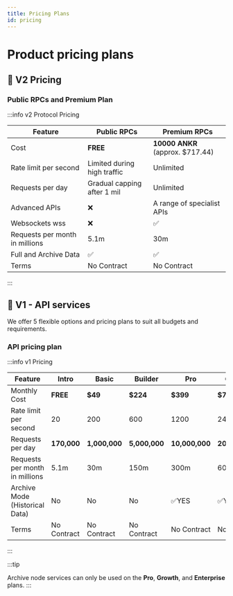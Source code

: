 ```yaml
---
title: Pricing Plans
id: pricing
---
```


# Product pricing plans

## 📌 V2 Pricing 

### Public RPCs and Premium Plan

:::info v2 Protocol Pricing


| **Feature**                    | Public RPCs  | Premium RPCs    | 
| ------------------------------ | ----------- | ------------- |
| Cost                           | **FREE**    | **10000 ANKR** (approx. $717.44)      | 
| Rate limit per second          | Limited during high traffic         | Unlimited      | 
| Requests per day               | Gradual capping after 1 mil  | Unlimited |
| Advanced APIs                  | ❌ |A range of specialist APIs |
| Websockets wss                 | ❌ |✅ |
| Requests per month in millions | 5.1m        | 30m           | 
| Full and Archive Data          | ✅          | ✅           |
| Terms                          | No Contract | No Contract   |
:::


## 📌 V1 - API services

We offer 5 flexible options and pricing plans to suit all budgets and
requirements.

### API pricing plan

:::info v1 Pricing


| **Feature**                    | **Intro**   | **Basic**     | **Builder**   | **Pro**     | **Growth**    | **Enterprise**     |
| ------------------------------ | ----------- | ------------- | ------------- | ----------- | ------------- | ------------------ |
| Monthly Cost                   | **FREE**    | **$49**       | **$224**      | **$399**    | **$799**      | **$2500+**         |
| Rate limit per second          | 20           | 200          | 600           | 1200        | 2400          | 500+ (scales to 10,000) |
| Requests per day               | **170,000** | **1,000,000** | **5,000,000** | **10,000,000**| **20,000,000** | **Unlimited**   |
| Requests per month in millions | 5.1m        | 30m           | 150m          | 300m        | 600m          | Unlimited          |
| Archive Mode (Historical Data) | No          | No            | No            | :white_check_mark:YES | :white_check_mark:YES | :white_check_mark:YES |
| Terms                          | No Contract | No Contract   | No Contract   | No Contract  | No Contract  | Contract Required       |
:::


:::tip

Archive node services can only be used on the **Pro**, **Growth**, and **Enterprise** plans.
:::
